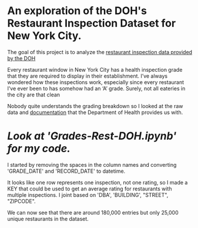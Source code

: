 # **An exploration of the DOH's Restaurant Inspection Dataset for New York City.**
The goal of this project is to analyze the [restaurant inspection data provided by the DOH](https://data.cityofnewyork.us/Health/DOHMH-New-York-City-Restaurant-Inspection-Results/43nn-pn8j)

Every restaurant window in New York City has a health inspection grade that they are required to display in their establishment. I’ve always wondered how these inspections work, especially since every restaurant I’ve ever been to has somehow had an ‘A’ grade. Surely, not all eateries in the city are that clean

Nobody quite understands the grading breakdown so I looked at the raw data and [documentation](https://www.opendatanetwork.com/dataset/data.cityofnewyork.us/43nn-pn8j) that the Department of Health provides us with.

# *Look at 'Grades-Rest-DOH.ipynb' for my code.*

I started by removing the spaces in the column names and converting 'GRADE_DATE' and 'RECORD_DATE' to datetime. 

It looks like one row represents one inspection, not one rating, so I made a KEY that could be used to get an average rating for restaurants with multiple inspections. I joint based on 'DBA', 'BUILDING', "STREET", "ZIPCODE". 

We can now see that there are around 180,000 entries but only 25,000 unique restaurants in the dataset.

